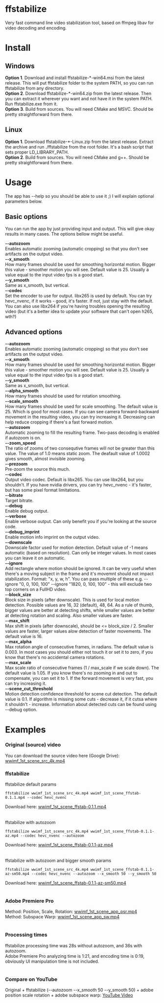 # ffstabilize
Very fast command line video stabilization tool, based on ffmpeg libav for video decoding and encoding.

# Install
## Windows
<b>Option 1</b>. Download and install ffstabilize-\*-win64.msi from the latest release. This will put ffstabilize folder to the system PATH, so you can run ffstabilize from any directory.\
<b>Option 2</b>. Download ffstabilize-\*-win64.zip from the latest release. Then you can extract it wherever you want and not have it in the system PATH. Run ffstabilize.exe from it.\
<b>Option 3</b>. Build from sources. You will need CMake and MSVC. Should be pretty straightforward from there.

## Linux
<b>Option 1</b>. Download ffstabilize-\*-Linux.zip from the latest release. Extract the archive and run ./ffstabilize from the root folder. It's a bash script that sets proper LD_LIBRARY_PATH.\
<b>Option 2</b>. Build from sources. You will need CMake and g++. Should be pretty straightforward from there.

# Usage
The app has --help so you should be able to use it ;) I will explain optional parameters below.

## Basic options
You can run the app by just providing input and output. This will give okay results in many cases. The options bellow might be useful.

<dt><b>--autozoom</b></dt>
Enables automatic zooming (automatic cropping) so that you don't see artifacts on the output video.

<dt><b>--x_smooth</b></dt>
How many frames should be used for smoothing horizontal motion. Bigger this value - smoother motion you will see. Default value is 25. Usually a value equal to the input video fps is a good start.
<dt><b>--y_smooth</b></dt>
Same as x_smooth, but vertical.

<dt><b>--codec</b></dt>
Set the encoder to use for output. libx265 is used by default. You can try hevc_nvenc, if it works - good, it's faster. If not, just stay with the default. You can also use libx264 if you're having troubles opening the resulting video (but it's a better idea to update your software that can't open h265, wth?)

## Advanced options
<dt><b>--autozoom</b></dt>
Enables automatic zooming (automatic cropping) so that you don't see artifacts on the output video.

<dt><b>--x_smooth</b></dt>
How many frames should be used for smoothing horizontal motion. Bigger this value - smoother motion you will see. Default value is 25. Usually a value equal to the input video fps is a good start.
<dt><b>--y_smooth</b></dt>
Same as x_smooth, but vertical.
<dt><b>--alpha_smooth</b></dt>
How many frames should be used for rotation smoothing.
<dt><b>--scale_smooth</b></dt>
How many frames should be used for scale smoothing. The default value is 25. Which is good for most cases. If you can see camera forward-backward movement in the resulting video, you can try increasing it. Decreasing can help reduce cropping if there's a fast forward motion.

<dt><b>--autozoom</b></dt>
Automatic zooming to fill the resulting frame. Two-pass decoding is enabled if autozoom is on.
<dt><b>--zoom_speed</b></dt>
The ratio of zooms of two consequtive frames will not be greater than this value. The value of 1.0 means static zoom. The deafault value of 1.0002 gives smooth, almost invisible zooming.
<dt><b>--prezoom</b></dt>
Pre-zoom the source this much.

<dt><b>--codec</b></dt>
Output video codec. Default is libx265. You can use libx264, but you shouldn't. If you have nvidia drivers, you can try hevc_nvenc - it's faster, but has some pixel format limitations.
<dt><b>--bitrate</b></dt>
Target bitrate.

<dt><b>--debug</b></dt>
Enable debug output.
<dt><b>--verbose</b></dt>
Enable verbose output. Can only benefit you if you're looking at the source code.
<dt><b>--debug_imprint</b></dt>
Enable motion info imprint on the output video.

<dt><b>--downscale</b></dt>
Downscale factor used for motion detection. Default value of -1 means automatic (based on resolution). Can only be integer values. In most cases you can leave it on automatic.

<dt><b>--ignore</b></dt>
Add rectangle where motion should be ignored. It can be very useful when there's a moving subject in the frame and it's movemnt should not impact stabilization. Format: "x, y, w, h". You can pass multiple of these e.g. --ignore "0, 0, 100, 100" --ignore "1820, 0, 100, 100" - this will exclude two top corners on a FullHD video.

<dt><b>--block_size</b></dt>
Block size in pixels (after downscale). This is used for local motion detection. Possible values are 16, 32 (default), 48, 64. As a rule of thumb, bigger values are better at detecting shifts, while smaller values are better at detecting rotation and scaling. Also smaller values are faster.
<dt><b>--max_shift</b></dt>
Max shift in pixels (after downscale), should be <= block_size / 2. Smaller values are faster, larger values alow detection of faster movements. The default value is 16.

<dt><b>--max_alpha</b></dt>
Max rotation angle of consecutive frames, in radians. The default value is 0.003. In most cases you should either not touch it or set it to zero, if you know that there's no accidental camera rotations.
<dt><b>--max_scale</b></dt>
Max scale ratio of consecutive frames (1 / max_scale if we scale down). The default value is 1.05. If you know there's no zooming in and out to compensate, you can set it to 1. If the forward movement is very fast, you can try increasing it.

<dt><b>--scene_cut_threshold</b></dt>
Motion detection confidence threshold for scene cut detection. The default value is 0.1. If algorithm is missing some cuts - decrease it, if it cutsa where it shouldn't - increase. Information about detected cuts can be found using --debug option.

# Examples
### Original (source) video
You can download the source video here (Google Drive):  [wwimf_1st_scene_src_4k.mp4](https://drive.google.com/file/d/1urXm6aUY-B69dK8MhdI7AmU_VYO4-iv_/view?usp=drive_link)  
### ffstabilize
ffstabilize default params
```
ffstabilize wwimf_1st_scene_src_4k.mp4 wwimf_1st_scene_ffstab-0.1.1.mp4 --codec hevc_nvenc
```
Download here:  [wwimf_1st_scene_ffstab-0.1.1.mp4](https://drive.google.com/file/d/17McaWfDbe05WwfXA8GJhSZCX0ci7vLGL/view?usp=drive_link)  
<br/>
<br/>
ffstabilize with autozoom
```
ffstabilize wwimf_1st_scene_src_4k.mp4 wwimf_1st_scene_ffstab-0.1.1-az.mp4 --codec hevc_nvenc --autozoom
```
Download here:  [wwimf_1st_scene_ffstab-0.1.1-az.mp4](https://drive.google.com/file/d/1yqO4IZ1cMrdzbYWqR0RoT5ottHHA1gYH/view?usp=drive_link)  
<br/>
<br/>
ffstabilize with autozoom and bigger smooth params
```
ffstabilize wwimf_1st_scene_src_4k.mp4 wwimf_1st_scene_ffstab-0.1.1-az-sm50.mp4 --codec hevc_nvenc --autozoom --x_smooth 50 --y_smooth 50
```
Download here:  [wwimf_1st_scene_ffstab-0.1.1-az-sm50.mp4](https://drive.google.com/file/d/1i59Zw2kqfWqnDjGSYIxvDfG_GUu3owwn/view?usp=drive_link)  
<br/>
### Adobe Premiere Pro
Method: Position, Scale, Rotation: [wwimf_1st_scene_app_psr.mp4](https://drive.google.com/file/d/10EU7Ox8h4rjsbUkqz4LBE58NuWFW42-k/view?usp=drive_link)  
Method: Subspace Warp: [wwimf_1st_scene_app_sw.mp4](https://drive.google.com/file/d/1-SLFFxw1Roj88uPZC-KBtByYpkFreoCq/view?usp=drive_link)  
<br/>
### Processing times
ffstabilize processing time was 28s without autozoom, and 36s with autozoom.  
Adobe Premiere Pro analyzing time is 1:21, and encoding time is 0:19, obviously UI manipulation time is not included.  
<br/>
### Compare on YouTube
Original + ffstabilize (--autozoom --x_smooth 50 --y_smooth 50) + adobe position scale rotation + adobe subspace warp: [YouTube Video](https://youtu.be/jXYexBUEIFQ)
